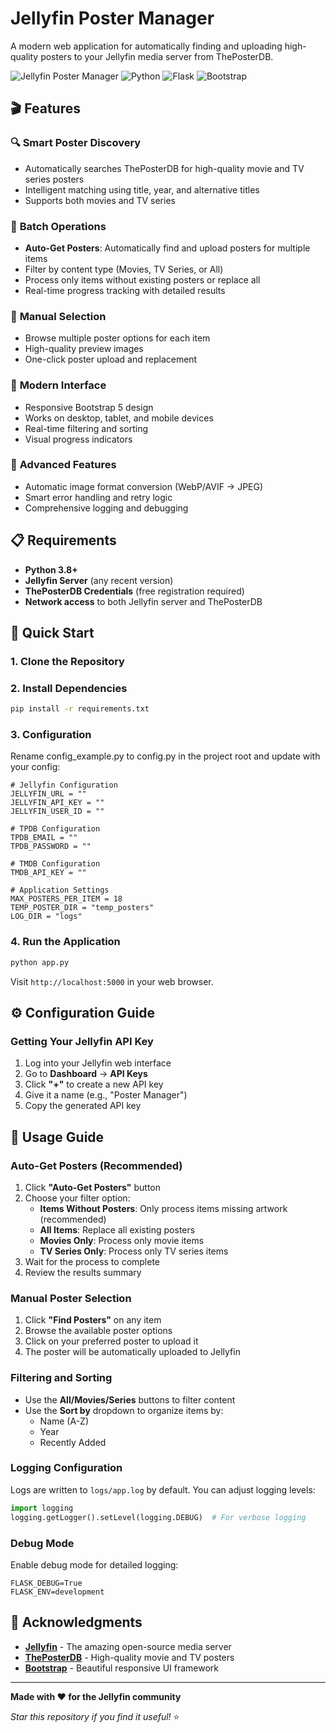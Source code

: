 # Jellyfin Poster Manager

A modern web application for automatically finding and uploading high-quality posters to your Jellyfin media server from ThePosterDB.

![Jellyfin Poster Manager](https://img.shields.io/badge/Jellyfin-Poster%20Manager-blue?style=for-the-badge&logo=jellyfin)
![Python](https://img.shields.io/badge/Python-3.8+-green?style=for-the-badge&logo=python)
![Flask](https://img.shields.io/badge/Flask-2.0+-red?style=for-the-badge&logo=flask)
![Bootstrap](https://img.shields.io/badge/Bootstrap-5.3-purple?style=for-the-badge&logo=bootstrap)

## 🎬 Features

### 🔍 **Smart Poster Discovery**
- Automatically searches ThePosterDB for high-quality movie and TV series posters
- Intelligent matching using title, year, and alternative titles
- Supports both movies and TV series

### 🚀 **Batch Operations**
- **Auto-Get Posters**: Automatically find and upload posters for multiple items
- Filter by content type (Movies, TV Series, or All)
- Process only items without existing posters or replace all
- Real-time progress tracking with detailed results

### 🎨 **Manual Selection**
- Browse multiple poster options for each item
- High-quality preview images
- One-click poster upload and replacement

### 📱 **Modern Interface**
- Responsive Bootstrap 5 design
- Works on desktop, tablet, and mobile devices
- Real-time filtering and sorting
- Visual progress indicators

### 🔧 **Advanced Features**
- Automatic image format conversion (WebP/AVIF → JPEG)
- Smart error handling and retry logic
- Comprehensive logging and debugging

## 📋 Requirements

- **Python 3.8+**
- **Jellyfin Server** (any recent version)
- **ThePosterDB Credentials** (free registration required)
- **Network access** to both Jellyfin server and ThePosterDB

## 🚀 Quick Start

### 1. Clone the Repository
### 2. Install Dependencies
```bash
pip install -r requirements.txt
```

### 3. Configuration
Rename config_example.py to config.py in the project root and update with your config:

```env
# Jellyfin Configuration
JELLYFIN_URL = ""
JELLYFIN_API_KEY = ""
JELLYFIN_USER_ID = ""

# TPDB Configuration
TPDB_EMAIL = ""
TPDB_PASSWORD = ""

# TMDB Configuration
TMDB_API_KEY = ""

# Application Settings
MAX_POSTERS_PER_ITEM = 18
TEMP_POSTER_DIR = "temp_posters"
LOG_DIR = "logs"
```

### 4. Run the Application
```bash
python app.py
```

Visit `http://localhost:5000` in your web browser.

## ⚙️ Configuration Guide

### Getting Your Jellyfin API Key

1. Log into your Jellyfin web interface
2. Go to **Dashboard** → **API Keys**
3. Click **"+"** to create a new API key
4. Give it a name (e.g., "Poster Manager")
5. Copy the generated API key

## 🎯 Usage Guide

### Auto-Get Posters (Recommended)

1. Click **"Auto-Get Posters"** button
2. Choose your filter option:
   - **Items Without Posters**: Only process items missing artwork (recommended)
   - **All Items**: Replace all existing posters
   - **Movies Only**: Process only movie items
   - **TV Series Only**: Process only TV series items
3. Wait for the process to complete
4. Review the results summary

### Manual Poster Selection

1. Click **"Find Posters"** on any item
2. Browse the available poster options
3. Click on your preferred poster to upload it
4. The poster will be automatically uploaded to Jellyfin

### Filtering and Sorting

- Use the **All/Movies/Series** buttons to filter content
- Use the **Sort by** dropdown to organize items by:
  - Name (A-Z)
  - Year
  - Recently Added

### Logging Configuration

Logs are written to `logs/app.log` by default. You can adjust logging levels:

```python
import logging
logging.getLogger().setLevel(logging.DEBUG)  # For verbose logging
```


### Debug Mode

Enable debug mode for detailed logging:

```env
FLASK_DEBUG=True
FLASK_ENV=development
```

## 🙏 Acknowledgments

- **[Jellyfin](https://jellyfin.org/)** - The amazing open-source media server
- **[ThePosterDB](https://theposterdb.com/)** - High-quality movie and TV posters
- **[Bootstrap](https://getbootstrap.com/)** - Beautiful responsive UI framework

---

**Made with ❤️ for the Jellyfin community**

*Star this repository if you find it useful!* ⭐
